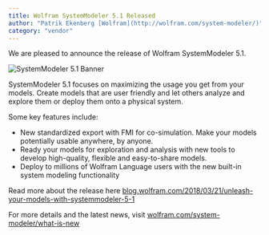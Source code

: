 ```yaml
---
title: Wolfram SystemModeler 5.1 Released
author: "Patrik Ekenberg [Wolfram](http://wolfram.com/system-modeler/)"
category: "vendor"
---
```


We are pleased to announce the release of Wolfram SystemModeler 5.1.

![SystemModeler 5.1 Banner](systemmodeler-51.png "Unleash Your Models with SystemModeler 5.1")

SystemModeler 5.1 focuses on maximizing the usage you get from your models. Create models that are user friendly and let others analyze and explore them or deploy them onto a physical system.

Some key features include:
- New standardized export with FMI for co-simulation. Make your models potentially usable anywhere, by anyone.
- Ready your models for exploration and analysis with new tools to develop high-quality, flexible and easy-to-share models.
- Deploy to millions of Wolfram Language users with the new built-in system modeling functionality

Read more about the release here 
[blog.wolfram.com/2018/03/21/unleash-your-models-with-systemmodeler-5-1](http://blog.wolfram.com/2018/03/21/unleash-your-models-with-systemmodeler-5-1/)

For more details and the latest news, visit [wolfram.com/system-modeler/what-is-new](http://www.wolfram.com/system-modeler/what-is-new)
